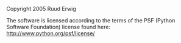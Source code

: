 Copyright 2005 Ruud Erwig

The software is licensed according to the terms of the PSF (Python Software Foundation) license found here: http://www.python.org/psf/license/
